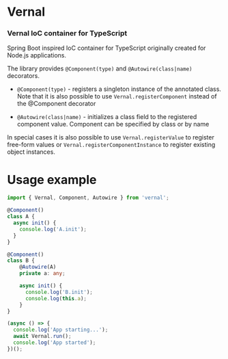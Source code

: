 # Vernal
### Vernal IoC container for TypeScript

Spring Boot inspired IoC container for TypeScript originally created for Node.js applications.

The library provides `@Component(type)` and `@Autowire(class|name)` decorators.

- `@Component(type)` - registers a singleton instance of the annotated class. Note that it is also possible to use `Vernal.registerComponent` instead of the @Component decorator

- `@Autowire(class|name)` - initializes a class field to the registered component value. Component can be specified by class or by name

In special cases it is also possible to use `Vernal.registerValue` to register free-form values or `Vernal.registerComponentInstance` to register existing object instances.

# Usage example

```typescript
import { Vernal, Component, Autowire } from 'vernal';

@Component()
class A {
  async init() {
    console.log('A.init');
  }
}

@Component()
class B {
    @Autowire(A)
    private a: any;

    async init() {
      console.log('B.init');
      console.log(this.a);
    }
}

(async () => {
  console.log('App starting...');
  await Vernal.run();
  console.log('App started');
})();
```
